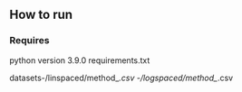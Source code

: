 ## How to run


### Requires

python version 3.9.0
requirements.txt

datasets-/linspaced/method_*.csv
        -/logspaced/method_*.csv
